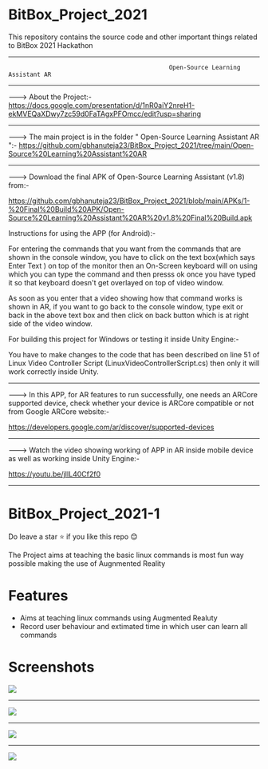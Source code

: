 # BitBox_Project_2021
This repository contains the source code and other important things related to BitBox 2021 Hackathon 

------------------------------------------------------------------------------------------------------------------------------------------------------

                                                 Open-Source Learning Assistant AR

------------------------------------------------------------------------------------------------------------------------------------------------------


--->  About the Project:-  https://docs.google.com/presentation/d/1nR0aiY2nreH1-ekMVEQaXDwy7zc59d0FaTAgxPFOmcc/edit?usp=sharing


--------------------------------------------------------------------------------------------------------------------------------------------------------

--->
The main project is in the folder " Open-Source Learning Assistant AR ":-   https://github.com/gbhanuteja23/BitBox_Project_2021/tree/main/Open-Source%20Learning%20Assistant%20AR


--------------------------------------------------------------------------------------------------------------------------------------------------------


---> Download the final APK of Open-Source Learning Assistant (v1.8) from:-

https://github.com/gbhanuteja23/BitBox_Project_2021/blob/main/APKs/1-%20Final%20Build%20APK/Open-Source%20Learning%20Assistant%20AR%20v1.8%20Final%20Build.apk



Instructions for using the APP (for Android):-

For entering the commands that you want from the commands that are shown in the console window, you have to click on the text box(which says Enter Text ) on top of the monitor then an On-Screen keyboard will on using which you can type the command and then presss ok once you have typed it so that keyboard doesn't get overlayed on top of video
window. 

As soon as you enter that a video showing how that command works is shown in AR, if you want to go back to the console window, 
type exit or back in the above text box and then click on back button which is at right side of the video window.  


For building this project for Windows or testing it inside Unity Engine:-

You have to make changes to the code that has been described on line 51 of Linux Video Controller Script (LinuxVideoControllerScript.cs) then only it will work
correctly inside Unity.  


--------------------------------------------------------------------------------------------------------------------------------------------------------


--->  In this APP, for AR features to run successfully, one needs an ARCore supported device, check whether your device is ARCore compatible or not from Google ARCore website:-

https://developers.google.com/ar/discover/supported-devices

--------------------------------------------------------------------------------------------------------------------------------------------------------


--->  Watch the video showing working of APP in AR inside mobile device as well as working inside Unity Engine:-

https://youtu.be/jIlL40Cf2f0

--------------------------------------------------------------------------------------------------------------------------------------------------------


# BitBox_Project_2021-1     
Do leave a star :star: if you like this repo :blush:     

The Project aims at teaching the basic linux commands is most fun way possible making the use of Augnmented Reality     

# Features
* Aims at teaching linux commands using Augmented Realuty
* Record user behaviour and extimated time in which user can learn all commands     


# Screenshots    

<img src="https://github.com/gbhanuteja23/BitBox_Project_2021/blob/main/Videos%20and%20Pictures/New%20folder/1.png"/>      
<hr/>
<img src="https://github.com/gbhanuteja23/BitBox_Project_2021/blob/main/Videos%20and%20Pictures/Project%20Pictures-1.png"/>    
 <hr/>
<img src="https://github.com/gbhanuteja23/BitBox_Project_2021/blob/main/Videos%20and%20Pictures/New%20folder/2.png"/>  
 <hr/>
<img src="https://github.com/gbhanuteja23/BitBox_Project_2021/blob/main/Videos%20and%20Pictures/New%20folder/5.png"/> 
